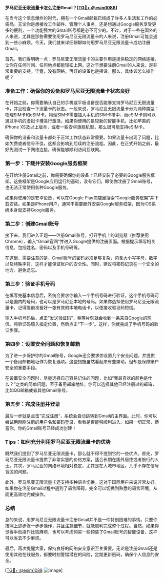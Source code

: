 **罗马尼亚无限流量卡怎么注册Gmail？[[TG💪+ @esim1088](https://t.me/s/esim1088)]**

在当今这个信息爆炸的时代，拥有一个Gmail邮箱已经成了许多人生活和工作的必需品。无论你是想接收工作邮件、管理个人事务，还是想通过Google服务享受更多的便利，一个功能强大的Gmail账号都是必不可少的。不过，对于一些在国外的人来说，尤其是那些需要使用罗马尼亚无限流量卡的人来说，注册Gmail可能会遇到一些小麻烦。今天，我们就来详细聊聊如何用罗马尼亚无限流量卡成功注册Gmail。

首先，我们得明确一点：罗马尼亚无限流量卡的主要作用是提供稳定的网络连接，让你在任何时间、任何地点都能轻松上网。这对于想要注册Gmail的人来说，是非常重要的支持。毕竟，没有网络，再好的设备也是摆设。那么，具体该怎么操作呢？

### **准备工作：确保你的设备和罗马尼亚无限流量卡状态良好**

在开始之前，你需要确认自己的手机或平板设备是否能够支持罗马尼亚无限流量卡，并且检查一下流量卡的状态。一般来说，罗马尼亚无限流量卡分为两种类型：物理SIM卡和eSIM卡。物理SIM卡需要插入手机的SIM卡槽中，而eSIM卡则可以通过手机的虚拟卡槽进行激活。如果你使用的是较新的智能手机，比如苹果的iPhone XS及以上版本，或者一些安卓旗舰机型，那么很可能支持eSIM卡。

确保你的设备和流量卡都处于正常工作状态非常重要。如果流量卡出现了问题，比如欠费或者信号不佳，这都会影响到后续的注册流程。因此，在正式开始之前，最好先测试一下网络连接，确保能够顺利访问互联网。

### **第一步：下载并安装Google服务框架**

在开始注册Gmail之前，你需要确保你的设备上已经安装了必要的Google服务框架。这些框架是Google应用运行的基础，没有它们，即使你注册了Gmail账号，也无法正常使用各种Google服务。

如果你使用的是安卓设备，可以在Google Play商店里搜索“Google服务框架”并下载安装。如果是iPhone用户，通常不需要额外安装Google服务框架，因为iOS系统本身就支持Google服务。

### **第二步：创建Gmail账号**

接下来，我们进入正题——注册Gmail账号。打开手机上的浏览器（推荐使用Chrome），输入“Gmail官网”并进入Google提供的注册页面。根据提示填写相关信息，包括姓名、密码以及手机号码等。

在这里，需要注意的是，Gmail账号的密码必须足够复杂，包含大小写字母、数字以及特殊字符，这样才能保证账户的安全性。同时，建议将密码记录在一个安全的地方，避免遗忘。

### **第三步：验证手机号码**

在填写完基本信息后，系统会要求你输入一个手机号码进行验证。这个手机号码可以是国内的号码，也可以是罗马尼亚本地的号码。如果你选择使用罗马尼亚无限流量卡，记得提前准备好一张有效的本地电话卡，以便接收验证码短信。

输入手机号码后，点击“发送验证码”，稍等片刻就会收到一条来自Google的短信。将验证码填入指定位置，然后点击“下一步”。这样，你就完成了手机号码的验证步骤。

### **第四步：设置安全问题和恢复邮箱**

为了进一步保护你的Gmail账号，Google还会要求你设置几个安全问题，并提供一个备用邮箱地址作为恢复选项。这些措施虽然看起来有些繁琐，但却是保障账户安全的重要手段。

在设置安全问题时，尽量选择自己容易记住的问题，比如“我最喜欢的颜色是什么？”之类的简单问题。至于备用邮箱地址，你可以选择其他已经注册过的邮箱，比如QQ邮箱或者其他Gmail账号。

### **第五步：完成注册并登录**

最后一步就是点击“完成注册”，系统会自动跳转到Gmail的主界面。此时，你可以尝试用刚刚注册的用户名和密码登录，看看是否能够顺利进入。如果一切正常，恭喜你，你的Gmail账号已经成功创建！

### **Tips：如何充分利用罗马尼亚无限流量卡的优势**

既然我们提到了罗马尼亚无限流量卡，那么就不得不提到它的一些优点。首先，罗马尼亚无限流量卡提供了非常实惠的价格方案，适合长期在国外居住或者旅行的人士。其次，罗马尼亚的网络环境相对稳定，尤其是在大城市地区，几乎不存在信号盲区的问题。

此外，罗马尼亚无限流量卡还支持多种语言切换，这对于国际用户来说非常友好。如果你在注册Gmail过程中遇到了语言障碍，完全可以切换到熟悉的语言环境，从而更高效地完成操作。

### **总结**

总的来说，用罗马尼亚无限流量卡注册Gmail并不是一件特别困难的事情。只要你按照上述步骤一步步操作，并且注意细节，就能顺利完成整个过程。当然，如果你觉得手动操作比较麻烦，也可以考虑购买一些预装了Gmail账号的智能设备，这样可以省去不少麻烦。

最后，再次提醒大家，保持良好的网络安全意识至关重要。无论是注册Gmail还是使用其他在线服务，都要时刻警惕潜在的风险，定期更新密码，确保个人信息的安全。

[[TG💪+ @esim1088](https://t.me/s/esim1088) ![Image](https://i.postimg.cc/4NQfJmqS/Snipaste-2025-05-13-00-14-12.png)]